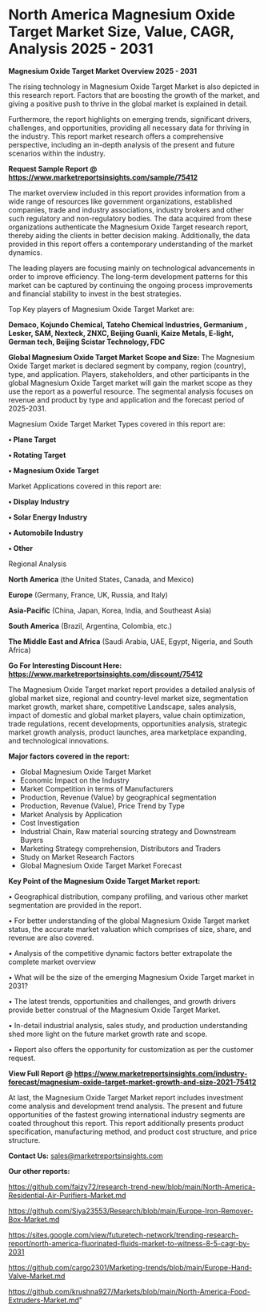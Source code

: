 # North America Magnesium Oxide Target Market Size, Value, CAGR, Analysis 2025 - 2031

<Strong> Magnesium Oxide Target Market Overview 2025 - 2031</strong>

The rising technology in Magnesium Oxide Target Market is also depicted in this research report. Factors that are boosting the growth of the market, and giving a positive push to thrive in the global market is explained in detail.

Furthermore, the report highlights on emerging trends, significant drivers, challenges, and opportunities, providing all necessary data for thriving in the industry. This report market research offers a comprehensive perspective, including an in-depth analysis of the present and future scenarios within the industry.

<strong>Request Sample Report @ <a href=https://www.marketreportsinsights.com/sample/75412>https://www.marketreportsinsights.com/sample/75412</a></strong>

The market overview included in this report provides information from a wide range of resources like government organizations, established companies, trade and industry associations, industry brokers and other such regulatory and non-regulatory bodies. The data acquired from these organizations authenticate the Magnesium Oxide Target research report, thereby aiding the clients in better decision making. Additionally, the data provided in this report offers a contemporary understanding of the market dynamics.

The leading players are focusing mainly on technological advancements in order to improve efficiency. The long-term development patterns for this market can be captured by continuing the ongoing process improvements and financial stability to invest in the best strategies.

Top Key players of Magnesium Oxide Target Market are:

<strong>Demaco, Kojundo Chemical, Tateho Chemical Industries, Germanium , Lesker, SAM, Nexteck, ZNXC, Beijing Guanli, Kaize Metals, E-light, German tech, Beijing Scistar Technology, FDC</strong>

<strong><b>Global Magnesium Oxide Target Market Scope and Size:</b></strong>
The Magnesium Oxide Target market is declared segment by company, region (country), type, and application. Players, stakeholders, and other participants in the global Magnesium Oxide Target market will gain the market scope as they use the report as a powerful resource. The segmental analysis focuses on revenue and product by type and application and the forecast period of 2025-2031.

Magnesium Oxide Target Market Types covered in this report are:

<strong>• Plane Target

• Rotating Target

• Magnesium Oxide Target</strong>

Market Applications covered in this report are:

<strong>• Display Industry

• Solar Energy Industry

• Automobile Industry

• Other</strong> 

Regional Analysis

<strong>North America</strong> (the United States, Canada, and Mexico)

<strong>Europe</strong> (Germany, France, UK, Russia, and Italy)

<strong>Asia-Pacific</strong> (China, Japan, Korea, India, and Southeast Asia)

<strong>South America</strong> (Brazil, Argentina, Colombia, etc.)

<strong>The Middle East and Africa</strong> (Saudi Arabia, UAE, Egypt, Nigeria, and South Africa)

<strong>Go For Interesting Discount Here: <a href=https://www.marketreportsinsights.com/discount/75412>https://www.marketreportsinsights.com/discount/75412</a></strong>

The Magnesium Oxide Target market report provides a detailed analysis of global market size, regional and country-level market size, segmentation market growth, market share, competitive Landscape, sales analysis, impact of domestic and global market players, value chain optimization, trade regulations, recent developments, opportunities analysis, strategic market growth analysis, product launches, area marketplace expanding, and technological innovations.

<strong><b>Major factors covered in the report:</b></strong>
<ul>
  <li>Global Magnesium Oxide Target Market </li>
  <li>Economic Impact on the Industry</li>
  <li>Market Competition in terms of Manufacturers</li>
  <li>Production, Revenue (Value) by geographical segmentation</li>
  <li>Production, Revenue (Value), Price Trend by Type</li>
  <li>Market Analysis by Application</li>
  <li>Cost Investigation</li>
  <li>Industrial Chain, Raw material sourcing strategy and Downstream Buyers</li>
  <li>Marketing Strategy comprehension, Distributors and Traders</li>
  <li>Study on Market Research Factors</li>
  <li>Global Magnesium Oxide Target Market Forecast</li>
</ul>

<strong><b>Key Point of the Magnesium Oxide Target Market report:</b></strong>

• Geographical distribution, company profiling, and various other market segmentation are provided in the report.

• For better understanding of the global Magnesium Oxide Target market status, the accurate market valuation which comprises of size, share, and revenue are also covered.

• Analysis of the competitive dynamic factors better extrapolate the complete market overview

• What will be the size of the emerging Magnesium Oxide Target market in 2031?

• The latest trends, opportunities and challenges, and growth drivers provide better construal of the Magnesium Oxide Target Market.

• In-detail industrial analysis, sales study, and production understanding shed more light on the future market growth rate and scope.

• Report also offers the opportunity for customization as per the customer request.

<strong><b>View Full Report @ <a href=https://www.marketreportsinsights.com/industry-forecast/magnesium-oxide-target-market-growth-and-size-2021-75412>https://www.marketreportsinsights.com/industry-forecast/magnesium-oxide-target-market-growth-and-size-2021-75412</a></b></strong>


At last, the Magnesium Oxide Target Market report includes investment come analysis and development trend analysis. The present and future opportunities of the fastest growing international industry segments are coated throughout this report. This report additionally presents product specification, manufacturing method, and product cost structure, and price structure.

<strong>Contact Us:</strong>
sales@marketreportsinsights.com

<strong>Our other reports:</strong>

<a href=https://github.com/faizy72/research-trend-new/blob/main/North-America-Residential-Air-Purifiers-Market.md>https://github.com/faizy72/research-trend-new/blob/main/North-America-Residential-Air-Purifiers-Market.md</a>

<a href=https://github.com/Siya23553/Research/blob/main/Europe-Iron-Remover-Box-Market.md>https://github.com/Siya23553/Research/blob/main/Europe-Iron-Remover-Box-Market.md</a>

<a href=https://sites.google.com/view/futuretech-network/trending-research-report/north-america-fluorinated-fluids-market-to-witness-8-5-cagr-by-2031>https://sites.google.com/view/futuretech-network/trending-research-report/north-america-fluorinated-fluids-market-to-witness-8-5-cagr-by-2031</a>

<a href=https://github.com/cargo2301/Marketing-trends/blob/main/Europe-Hand-Valve-Market.md>https://github.com/cargo2301/Marketing-trends/blob/main/Europe-Hand-Valve-Market.md</a>

<a href=https://github.com/krushna927/Markets/blob/main/North-America-Food-Extruders-Market.md>https://github.com/krushna927/Markets/blob/main/North-America-Food-Extruders-Market.md</a>"
